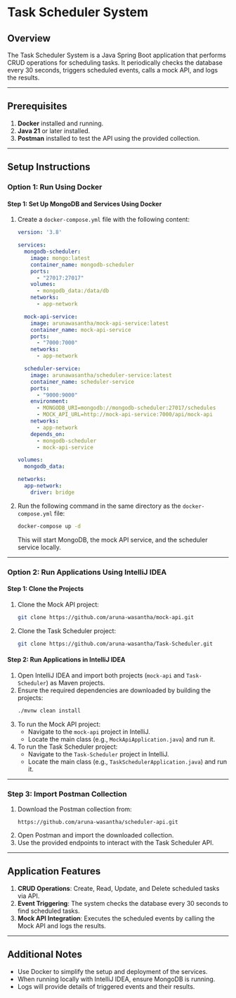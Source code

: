 ﻿# Task Scheduler System

## Overview
The Task Scheduler System is a Java Spring Boot application that performs CRUD operations for scheduling tasks. It periodically checks the database every 30 seconds, triggers scheduled events, calls a mock API, and logs the results.

---

## Prerequisites
1. **Docker** installed and running.
2. **Java 21** or later installed.
3. **Postman** installed to test the API using the provided collection.

---

## Setup Instructions

### Option 1: Run Using Docker

#### Step 1: Set Up MongoDB and Services Using Docker
1. Create a `docker-compose.yml` file with the following content:

   ```yaml
   version: '3.8'

   services:
     mongodb-scheduler:
       image: mongo:latest
       container_name: mongodb-scheduler
       ports:
         - "27017:27017"
       volumes:
         - mongodb_data:/data/db
       networks:
         - app-network

     mock-api-service:
       image: arunawasantha/mock-api-service:latest
       container_name: mock-api-service
       ports:
         - "7000:7000"
       networks:
         - app-network

     scheduler-service:
       image: arunawasantha/scheduler-service:latest
       container_name: scheduler-service
       ports:
         - "9000:9000"
       environment:
         - MONGODB_URI=mongodb://mongodb-scheduler:27017/schedules
         - MOCK_API_URL=http://mock-api-service:7000/api/mock-api
       networks:
         - app-network
       depends_on:
         - mongodb-scheduler
         - mock-api-service

   volumes:
     mongodb_data:

   networks:
     app-network:
       driver: bridge
   ```

2. Run the following command in the same directory as the `docker-compose.yml` file:
   ```bash
   docker-compose up -d
   ```
   This will start MongoDB, the mock API service, and the scheduler service locally.

---

### Option 2: Run Applications Using IntelliJ IDEA

#### Step 1: Clone the Projects
1. Clone the Mock API project:
   ```bash
   git clone https://github.com/aruna-wasantha/mock-api.git
   ```
2. Clone the Task Scheduler project:
   ```bash
   git clone https://github.com/aruna-wasantha/Task-Scheduler.git
   ```

#### Step 2: Run Applications in IntelliJ IDEA
1. Open IntelliJ IDEA and import both projects (`mock-api` and `Task-Scheduler`) as Maven projects.
2. Ensure the required dependencies are downloaded by building the projects:
   ```bash
   ./mvnw clean install
   ```
3. To run the Mock API project:
   - Navigate to the `mock-api` project in IntelliJ.
   - Locate the main class (e.g., `MockApiApplication.java`) and run it.
4. To run the Task Scheduler project:
   - Navigate to the `Task-Scheduler` project in IntelliJ.
   - Locate the main class (e.g., `TaskSchedulerApplication.java`) and run it.

---

### Step 3: Import Postman Collection
1. Download the Postman collection from:
   ```
   https://github.com/aruna-wasantha/scheduler-api.git
   ```
2. Open Postman and import the downloaded collection.
3. Use the provided endpoints to interact with the Task Scheduler API.

---

## Application Features
1. **CRUD Operations**: Create, Read, Update, and Delete scheduled tasks via API.
2. **Event Triggering**: The system checks the database every 30 seconds to find scheduled tasks.
3. **Mock API Integration**: Executes the scheduled events by calling the Mock API and logs the results.

---

## Additional Notes
- Use Docker to simplify the setup and deployment of the services.
- When running locally with IntelliJ IDEA, ensure MongoDB is running.
- Logs will provide details of triggered events and their results.

